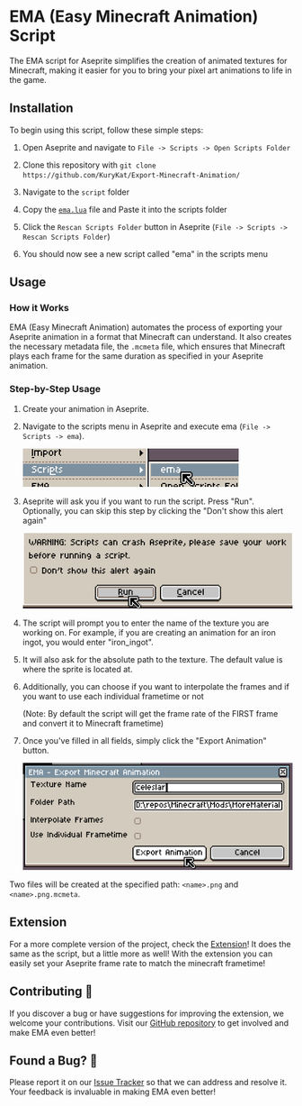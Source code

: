 # EMA (Easy Minecraft Animation) Script

The EMA script for Aseprite simplifies the creation of animated textures for Minecraft, making it easier for you to bring your pixel art animations to life in the game.

## Installation

To begin using this script, follow these simple steps:

1. Open Aseprite and navigate to `File -> Scripts -> Open Scripts Folder`

2. Clone this repository with `git clone https://github.com/KuryKat/Export-Minecraft-Animation/`

3. Navigate to the `script` folder

4. Copy the [`ema.lua`](./ema.lua) file and Paste it into the scripts folder

5. Click the `Rescan Scripts Folder` button in Aseprite (`File -> Scripts -> Rescan Scripts Folder`)

6. You should now see a new script called "ema" in the scripts menu

## Usage

### How it Works

EMA (Easy Minecraft Animation) automates the process of exporting your Aseprite animation in a format that Minecraft can understand. It also creates the necessary metadata file, the `.mcmeta` file, which ensures that Minecraft plays each frame for the same duration as specified in your Aseprite animation.

### Step-by-Step Usage

1. Create your animation in Aseprite.

2. Navigate to the scripts menu in Aseprite and execute ema (`File -> Scripts -> ema`).

   ![Script Menu](./images/script_menu.png)

3. Aseprite will ask you if you want to run the script. Press "Run". Optionally, you can skip this step by clicking the "Don't show this alert again"

   ![Aseprite Prompt](./images/aseprite_prompt.png)

4. The script will prompt you to enter the name of the texture you are working on. For example, if you are creating an animation for an iron ingot, you would enter "iron_ingot".

5. It will also ask for the absolute path to the texture. The default value is where the sprite is located at.

6. Additionally, you can choose if you want to interpolate the frames and if you want to use each individual frametime or not

   (Note: By default the script will get the frame rate of the FIRST frame and convert it to Minecraft frametime)

7. Once you've filled in all fields, simply click the "Export Animation" button.

   ![Exporting Animation](./images/exporting.png)

Two files will be created at the specified path: `<name>.png` and `<name>.png.mcmeta`.

## Extension

For a more complete version of the project, check the [Extension](../extension/README.md)! It does the same as the script, but a little more as well! With the extension you can easily set your Aseprite frame rate to match the minecraft frametime!

## Contributing 💪

If you discover a bug or have suggestions for improving the extension, we welcome your contributions. Visit our [GitHub repository](https://github.com/KuryKat/Export-Minecraft-Animation/) to get involved and make EMA even better!

## Found a Bug? 🐛

Please report it on our [Issue Tracker](https://github.com/KuryKat/Export-Minecraft-Animation/issues) so that we can address and resolve it. Your feedback is invaluable in making EMA even better!
